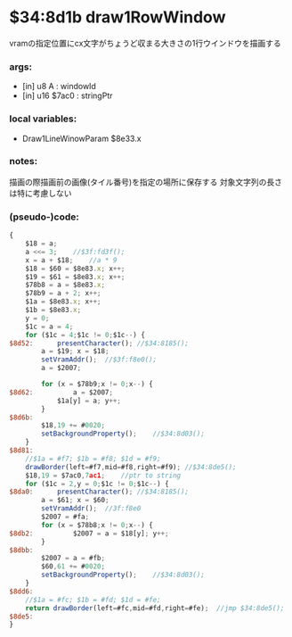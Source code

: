 ﻿
# $34:8d1b draw1RowWindow


vramの指定位置にcx文字がちょうど収まる大きさの1行ウインドウを描画する


### args:
+ [in] u8 A : windowId
+ [in] u16 $7ac0 : stringPtr

### local variables:
+	Draw1LineWinowParam $8e33.x

### notes:
描画の際描画前の画像(タイル番号)を指定の場所に保存する
対象文字列の長さは特に考慮しない

### (pseudo-)code:
```js
{
	$18 = a;
	a <<= 3;	//$3f:fd3f();
	x = a + $18;	//a * 9
	$18 = $60 = $8e83.x; x++;
	$19 = $61 = $8e83.x; x++;
	$78b8 = a = $8e83.x;
	$78b9 = a + 2; x++;
	$1a = $8e83.x; x++;
	$1b = $8e83.x;
	y = 0;
	$1c = a = 4;
	for ($1c = 4;$1c != 0;$1c--) {
$8d52:		presentCharacter();	//$34:8185();
		a = $19; x = $18;
		setVramAddr();	//$3f:f8e0();
		a = $2007;

		for (x = $78b9;x != 0;x--) {
$8d62:			a = $2007;
			$1a[y] = a; y++;
		}
$8d6b:		
		$18,19 += #0020;
		setBackgroundProperty();	//$34:8d03();
	}
$8d81:
	//$1a = #f7; $1b = #f8; $1d = #f9;
	drawBorder(left=#f7,mid=#f8,right=#f9);	//$34:8de5();
	$18,19 = $7ac0,7ac1;	//ptr to string
	for ($1c = 2,y = 0;$1c != 0;$1c--) {
$8da0:		presentCharacter();	//$34:8185();
		a = $61; x = $60;
		setVramAddr();	//3f:f8e0
		$2007 = #fa;
		for (x = $78b8;x != 0;x--) {
$8db2:			$2007 = a = $18[y]; y++;
		}
$8dbb:
		$2007 = a = #fb;
		$60,61 += #0020;
		setBackgroundProperty();	//$34:8d03();
	}
$8dd6:
	//$1a = #fc; $1b = #fd; $1d = #fe;
	return drawBorder(left=#fc,mid=#fd,right=#fe);	//jmp $34:8de5();
$8de5:
}
```



